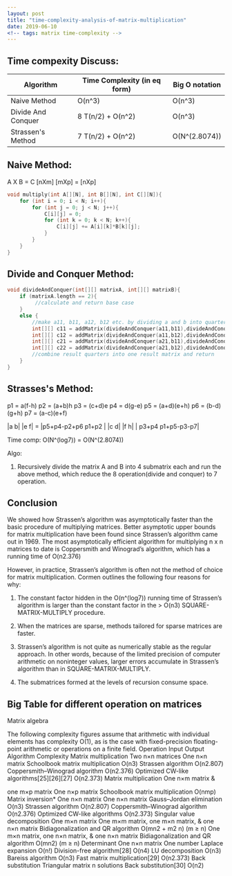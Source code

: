 ```yaml
---
layout: post
title: "time-complexity-analysis-of-matrix-multiplication"
date: 2019-06-10
<!-- tags: matrix time-complexity -->
---
```


## Time compexity Discuss:

Algorithm  | Time Complexity (in eq form) | Big O notation 
--- | --- | --- 
Naive Method | O(n^3) | O(n^3) 
Divide And Conquer | 8 T(n/2) + O(n^2) | O(n^3)
Strassen's Method | 7 T(n/2) + O(n^2) | O(N^(2.8074))

## Naive Method:
A X B = C
[nXm] [mXp] = [nXp]
```c++
void multiply(int A[][N], int B[][N], int C[][N]){ 
    for (int i = 0; i < N; i++){ 
        for (int j = 0; j < N; j++){ 
            C[i][j] = 0; 
            for (int k = 0; k < N; k++){ 
                C[i][j] += A[i][k]*B[k][j]; 
            } 
        } 
    } 
} 

```

## Divide and Conquer Method:
```c++
void divideAndConquer(int[][] matrixA, int[][] matrixB){
    if (matrixA.length == 2){
         //calculate and return base case
    }
    else {
        //make a11, b11, a12, b12 etc. by dividing a and b into quarters      
        int[][] c11 = addMatrix(divideAndConquer(a11,b11),divideAndConquer(a12,b21));
        int[][] c12 = addMatrix(divideAndConquer(a11,b12),divideAndConquer(a12,b22));
        int[][] c21 = addMatrix(divideAndConquer(a21,b11),divideAndConquer(a22,b21));
        int[][] c22 = addMatrix(divideAndConquer(a21,b12),divideAndConquer(a22,b22));
        //combine result quarters into one result matrix and return
    }
}
```

## Strasses's Method:

p1 = a(f-h)
p2 = (a+b)h
p3 = (c+d)e
p4 = d(g-e)
p5 = (a+d)(e+h)
p6 = (b-d)(g+h)
p7 = (a-c)(e+f)

|a b| |e f| = |p5+p4-p2+p6     p1+p2   |
|c d| |f h|   |   p3+p4     p1+p5-p3-p7|

Time comp: O(N^(log7)) = O(N^(2.8074))

Algo:
1. Recursively divide the matrix A and B into 4 submatrix each and run the above method, which reduce the 8 operation(divide and conquer) to 7 operation.


## Conclusion

We showed how Strassen’s algorithm was asymptotically faster than the basic procedure of multiplying matrices. Better asymptotic upper bounds for matrix multiplication have been found since Strassen’s algorithm came out in 1969. The most asymptotically efficient algorithm for multiplying n x n matrices to date is Coppersmith and Winograd’s algorithm, which has a running time of O(n2.376)

However, in practice, Strassen’s algorithm is often not the method of choice for matrix multiplication. Cormen outlines the following four reasons for why:

1. The constant factor hidden in the O(n^(log7)) running time of Strassen’s algorithm is larger than the constant factor in the > O(n3) SQUARE-MATRIX-MULTIPLY procedure.

2. When the matrices are sparse, methods tailored for sparse matrices are faster.

3. Strassen’s algorithm is not quite as numerically stable as the regular approach. In other words, because of the limited precision of computer arithmetic on noninteger values, larger errors accumulate in Strassen’s algorithm than in SQUARE-MATRIX-MULTIPLY.

4. The submatrices formed at the levels of recursion consume space.








## Big Table for different operation on matrices
Matrix algebra

The following complexity figures assume that arithmetic with individual elements has complexity O(1), as is the case with fixed-precision floating-point arithmetic or operations on a finite field.
Operation   Input   Output  Algorithm   Complexity
Matrix multiplication   Two n×n matrices    One n×n matrix  Schoolbook matrix multiplication    O(n3)
Strassen algorithm  O(n2.807)
Coppersmith–Winograd algorithm  O(n2.376)
Optimized CW-like algorithms[25][26][27]    O(n2.373)
Matrix multiplication   One n×m matrix &

one m×p matrix
    One n×p matrix  Schoolbook matrix multiplication    O(nmp)
Matrix inversion*   One n×n matrix  One n×n matrix  Gauss–Jordan elimination    O(n3)
Strassen algorithm  O(n2.807)
Coppersmith–Winograd algorithm  O(n2.376)
Optimized CW-like algorithms    O(n2.373)
Singular value decomposition    One m×n matrix  One m×m matrix,
one m×n matrix, &
one n×n matrix  Bidiagonalization and QR algorithm  O(mn2 + m2 n)
(m ≥ n)
One m×n matrix,
one n×n matrix, &
one n×n matrix  Bidiagonalization and QR algorithm  O(mn2)
(m ≥ n)
Determinant     One n×n matrix  One number  Laplace expansion   O(n!)
Division-free algorithm[28]     O(n4)
LU decomposition    O(n3)
Bareiss algorithm   O(n3)
Fast matrix multiplication[29]  O(n2.373)
Back substitution   Triangular matrix   n solutions     Back substitution[30]   O(n2)

